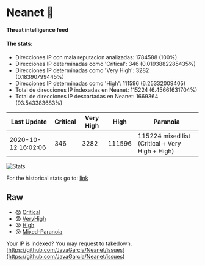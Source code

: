 # Neanet :hocho:
#### Threat intelligence feed
#### The stats:

- Direcciones IP con mala reputacion analizadas: 1784588 (100%)
- Direcciones IP determinadas como 'Critical':  346 (0.0193882285435%)
- Direcciones IP determinadas como 'Very High':  3282 (0.18390799445%)
- Direcciones IP determinadas como 'High':  111596 (6.25332009405)
- Total de direcciones IP indexadas en Neanet:  115224 (6.45661631704%)
- Total de direcciones IP descartadas en Neanet:  1669364 (93.543383683%)

| Last Update | Critical | Very High | High | Paranoia |
| --- | --- | --- | --- | --- |
| 2020-10-12 16:02:06 | 346 | 3282 | 111596 | 115224 mixed list (Critical + Very High + High)|

![Stats](https://docs.google.com/spreadsheets/d/e/2PACX-1vSnaNMIXVabIpDJjufMlzH7poXnshF3mgd8Is1g9ytUEzVsP5my4Trn8f-xkoLLQ38xpL3HtmUexLo6/pubchart?oid=501124687&format=image)

For the historical stats go to: [link](/stats.csv)
## Raw
- :scream: [Critical](https://raw.githubusercontent.com/JavaGarcia/Neanet/master/blacklists/neanet_critical.txt)
- :fearful: [VeryHigh](https://raw.githubusercontent.com/JavaGarcia/Neanet/master/blacklists/neanet_veryHigh.txtt)
- :frowning: [High](https://raw.githubusercontent.com/JavaGarcia/Neanet/master/blacklists/neanet_high.txt)
- :dizzy_face: [Mixed-Paranoia](https://raw.githubusercontent.com/JavaGarcia/Neanet/master/blacklists/neanet_all.txt)


Your IP is indexed? You may request to takedown. [https://github.com/JavaGarcia/Neanet/issues](https://github.com/JavaGarcia/Neanet/issues)



















































































































































































































































































































































































































































































































































































































































































































































































































































































































































































































































































































































































































































































































































































































